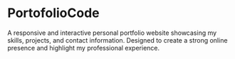 # PortofolioCode
A responsive and interactive personal portfolio website showcasing my skills, projects, and contact information. Designed to create a strong online presence and highlight my professional experience.
